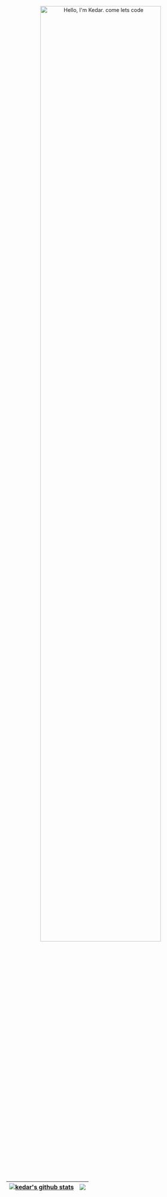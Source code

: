 <p align="center"><img width="80%" alt="Hello, I'm Kedar. come lets code" src="./assets/gh-readme-header.png" /></a></p>


| <a href="https://github.com/kedar0705/github-readme-stats"><img align="center" src="https://github-readme-stats.vercel.app/api?username=kedar0705&show_icons=true&include_all_commits=true&theme=buefy&hide_border=true" alt="kedar's github stats" /></a> | <a href="https://github.com/kedar0705/github-readme-stats"><img align="center" src="https://github-readme-stats.vercel.app/api/top-langs/?username=kedar0705&layout=compact&theme=buefy&hide_border=true" /></a> |
| ------------- | ------------- |